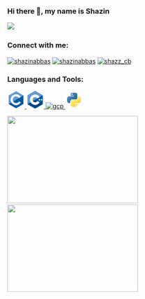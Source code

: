 ### Hi there 👋, my name is Shazin

![](https://github.com/shazinabbas/shazinabbas/blob/main/ezgif.com-gif-maker%20(4).gif)



<h3 align="left">Connect with me:</h3>
<p align="left">
<a href="https://twitter.com/shazinabbas" target="blank"><img align="center" src="https://raw.githubusercontent.com/rahuldkjain/github-profile-readme-generator/master/src/images/icons/Social/twitter.svg" alt="shazinabbas" height="30" width="40" /></a>
<a href="https://linkedin.com/in/shazinabbas" target="blank"><img align="center" src="https://raw.githubusercontent.com/rahuldkjain/github-profile-readme-generator/master/src/images/icons/Social/linked-in-alt.svg" alt="shazinabbas" height="30" width="40" /></a>
<a href="https://instagram.com/shazz_cb" target="blank"><img align="center" src="https://raw.githubusercontent.com/rahuldkjain/github-profile-readme-generator/master/src/images/icons/Social/instagram.svg" alt="shazz_cb" height="30" width="40" /></a>
</p>

<h3 align="left">Languages and Tools:</h3>
<p align="left"> <a href="https://www.cprogramming.com/" target="_blank" rel="noreferrer"> <img src="https://raw.githubusercontent.com/devicons/devicon/master/icons/c/c-original.svg" alt="c" width="40" height="40"/> </a> <a href="https://www.w3schools.com/cpp/" target="_blank" rel="noreferrer"> <img src="https://raw.githubusercontent.com/devicons/devicon/master/icons/cplusplus/cplusplus-original.svg" alt="cplusplus" width="40" height="40"/> </a> <a href="https://cloud.google.com" target="_blank" rel="noreferrer"> <img src="https://www.vectorlogo.zone/logos/google_cloud/google_cloud-icon.svg" alt="gcp" width="40" height="40"/> </a> <a href="https://www.python.org" target="_blank" rel="noreferrer"> <img src="https://raw.githubusercontent.com/devicons/devicon/master/icons/python/python-original.svg" alt="python" width="40" height="40"/> </a> </p>


<p align = left>
<img src="https://github-readme-stats.vercel.app/api?username=shazinabbas&show_icons=true&count_private=true"  width="300" height="200">
<!p>
<x align=right>
<img src="https://github-readme-streak-stats.herokuapp.com/?user=shazinabbas" width="300" height="200">
</x>

